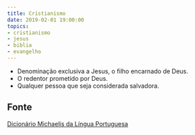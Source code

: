 ```yaml
---
title: Cristianismo
date: 2019-02-01 19:00:00
topics:
- cristianismo
- jesus
- biblia
- evangelho
---
```


* Denominação exclusiva a Jesus, o filho encarnado de Deus.
* O redentor prometido por Deus.
* Qualquer pessoa que seja considerada salvadora.

## Fonte
[Dicionário Michaelis da Língua Portuguesa](https://michaelis.uol.com.br/moderno-portugues/busca/portugues-brasileiro/cristo/)


